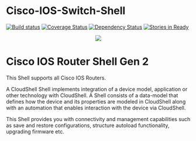 # Cisco-IOS-Switch-Shell
[![Build status](https://travis-ci.org/QualiSystems/Cisco-IOS-Switch-Shell-2G.svg?branch=dev)](https://travis-ci.org/QualiSystems/Cisco-IOS-Switch-Shell-2G)
[![Coverage Status](https://coveralls.io/repos/github/QualiSystems/Cisco-IOS-Router-Shell-2G/badge.svg)](https://coveralls.io/github/QualiSystems/Cisco-IOS-Router-Shell-2G)
[![Dependency Status](https://dependencyci.com/github/QualiSystems/Cisco-IOS-Router-Shell-2G/badge)](https://dependencyci.com/github/QualiSystems/Cisco-IOS-Router-Shell-2G)
[![Stories in Ready](https://badge.waffle.io/QualiSystems/Cisco-IOS-Router-Shell-2G.svg?label=ready&title=Ready)](http://waffle.io/QualiSystems/Cisco-IOS-Router-Shell-2G)

<p align="center">
<img src="https://github.com/QualiSystems/devguide_source/raw/master/logo.png"></img>
</p>

# Cisco IOS Router Shell Gen 2
This Shell supports all Cisco IOS Routers.

A CloudShell Shell implements integration of a device model, application or other technology with CloudShell. A Shell consists of a data-model that defines how the device and its properties are modeled in CloudShell along with an automation that enables interaction with the device via CloudShell.

This Shell provides you with connectivity and management capabilities such as save and restore configurations, structure autoload functionality, upgrading firmware etc.
